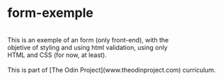 # form-exemple
<br>
This is an exemple of an form (only front-end), with the<br>
objetive of styling and using html validation, using only<br>
HTML and CSS (for now, at least).<br>
<br>
This is part of [The Odin Project](www.theodinproject.com) curriculum.


